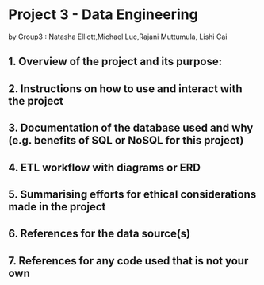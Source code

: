 # Project 3 - Data Engineering  
by Group3 : Natasha Elliott,Michael Luc,Rajani Muttumula, Lishi Cai


## 1. Overview of the project and its purpose:

## 2. Instructions on how to use and interact with the project

## 3. Documentation of the database used and why (e.g. benefits of SQL or NoSQL for this project)

## 4. ETL workflow with diagrams or ERD

## 5. Summarising efforts for ethical considerations made in the project

## 6. References for the data source(s)

## 7. References for any code used that is not your own




